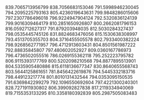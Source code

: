 839.7065713956799
838.7056683153046
791.5998946230045
794.2095225793163
805.4236019643631
799.9848286015606
797.2307786496018
796.9224947904124
792.5320836124139
799.9016309464179
810.2851650926807
800.2662081796153
816.0592712627317
791.879203948035
812.5030284327437
798.0535445745126
831.8824683476056
815.1530638308997
793.4513705355703
804.3716455505578
802.7933400382224
798.9268562771957
796.4712913603431
804.8501561987222
792.88835845807
797.480602052927
809.0360167786973
796.4736502055516
786.0269155362118
795.252223795782
806.9115393177769
800.5202098210568
794.8877895513901
804.5335905480886
815.6118136677347
830.8640655568743
803.5644125861651
781.8456422619876
794.5445332183716
798.449123217774
801.8010131432544
794.0353095150535
791.6369842299279
792.1096550692604
797.4221300240301
828.7271911930802
806.399092827838
817.2119334940069
819.7155353133295
810.3358180392839
805.2987505083483